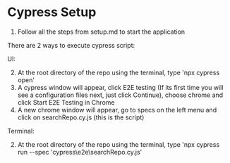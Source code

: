# Cypress Setup

1. Follow all the steps from setup.md to start the application

There are 2 ways to execute cypress script:

UI:

2. At the root directory of the repo using the terminal, type 'npx cypress open'
3. A cypress window will appear, click E2E testing (If its first time you will see a configuration files next, just click Continue), choose chrome and click Start E2E Testing in Chrome
4. A new chrome window will appear, go to specs on the left menu and click on searchRepo.cy.js (this is the script)

Terminal:

2. At the root directory of the repo using the terminal, type 'npx cypress run --spec 'cypress\e2e\searchRepo.cy.js'

